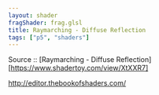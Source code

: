 ```yaml
---
layout: shader
fragShader: frag.glsl
title: Raymarching - Diffuse Reflection
tags: ["p5", "shaders"]    
---
```


Source :: [Raymarching - Diffuse Reflection][https://www.shadertoy.com/view/XtXXR7]

<http://editor.thebookofshaders.com/>